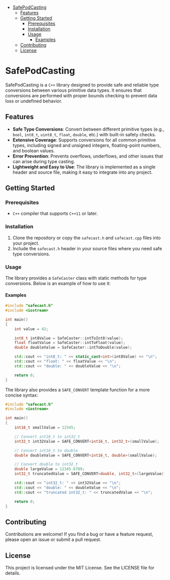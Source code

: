 - [SafePodCasting](#safepodcasting)
  - [Features](#features)
  - [Getting Started](#getting-started)
    - [Prerequisites](#prerequisites)
    - [Installation](#installation)
    - [Usage](#usage)
      - [Examples](#examples)
  - [Contributing](#contributing)
  - [License](#license)


# SafePodCasting

SafePodCasting is a ```C++``` library designed to provide safe and reliable type conversions between various primitive data types. It ensures that conversions are performed with proper bounds checking to prevent data loss or undefined behavior.

## Features

- **Safe Type Conversions**: Convert between different primitive types (e.g., ```bool```, ```int8_t```, ```uint8_t```, ```float```, ```double```, etc.) with built-in safety checks.
- **Extensive Coverage**: Supports conversions for all common primitive types, including signed and unsigned integers, floating-point numbers, and boolean values.
- **Error Prevention**: Prevents overflows, underflows, and other issues that can arise during type casting.
- **Lightweight and Easy to Use**: The library is implemented as a single header and source file, making it easy to integrate into any project.

## Getting Started

### Prerequisites

- ```C++``` compiler that supports ```C++11``` or later.

### Installation

1. Clone the repository or copy the `safecast.h` and `safecast.cpp` files into your project.
2. Include the `safecast.h` header in your source files where you need safe type conversions.

### Usage

The library provides a ```SafeCaster``` class with static methods for type conversions. Below is an example of how to use it:

#### Examples

```cpp
#include "safecast.h"
#include <iostream>

int main()
{
    int value = 42;

    int8_t int8Value = SafeCaster::intToInt8(value);
    float floatValue = SafeCaster::intToFloat(value);
    double doubleValue = SafeCaster::intToDouble(value);

    std::cout << "int8_t: " << static_cast<int>(int8Value) << "\n";
    std::cout << "float: " << floatValue << "\n";
    std::cout << "double: " << doubleValue << "\n";

    return 0;
}
```

The library also provides a ```SAFE_CONVERT``` template function for a more concise syntax:

```cpp
#include "safecast.h"
#include <iostream>

int main()
{
    int16_t smallValue = 12345;

    // Convert int16_t to int32_t
    int32_t int32Value = SAFE_CONVERT<int16_t, int32_t>(smallValue);

    // Convert int16_t to double
    double doubleValue = SAFE_CONVERT<int16_t, double>(smallValue);

    // Convert double to int32_t
    double largeValue = 12345.6789;
    int32_t truncatedValue = SAFE_CONVERT<double, int32_t>(largeValue);

    std::cout << "int32_t: " << int32Value << "\n";
    std::cout << "double: " << doubleValue << "\n";
    std::cout << "truncated int32_t: " << truncatedValue << "\n";

    return 0;
}
```

## Contributing

Contributions are welcome! If you find a bug or have a feature request, please open an issue or submit a pull request.

## License

This project is licensed under the MIT License. See the LICENSE file for details.
